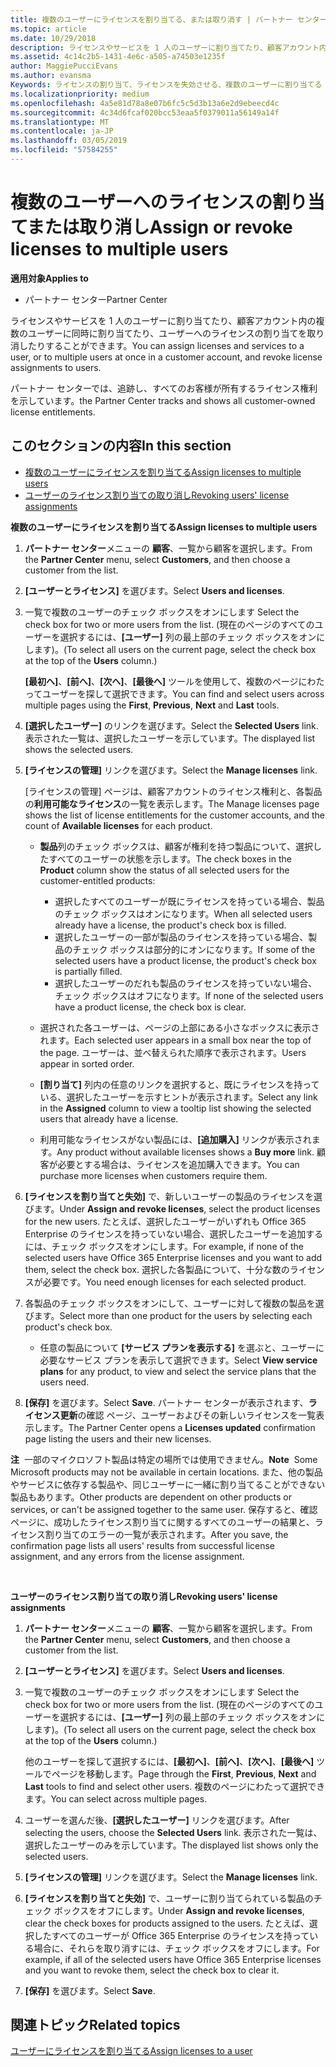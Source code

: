 ```yaml
---
title: 複数のユーザーにライセンスを割り当てる、または取り消す | パートナー センター
ms.topic: article
ms.date: 10/29/2018
description: ライセンスやサービスを 1 人のユーザーに割り当てたり、顧客アカウント内の複数のユーザーに同時に割り当てたり、ユーザーへのライセンスの割り当てを取り消したりすることができます。
ms.assetid: 4c14c2b5-1431-4e6c-a505-a74503e1235f
author: MaggiePucciEvans
ms.author: evansma
Keywords: ライセンスの割り当て、ライセンスを失効させる、複数のユーザーに割り当てる
ms.localizationpriority: medium
ms.openlocfilehash: 4a5e81d78a8e07b6fc5c5d3b13a6e2d9ebeecd4c
ms.sourcegitcommit: 4c34d6fcaf020bcc53eaa5f0379011a56149a14f
ms.translationtype: MT
ms.contentlocale: ja-JP
ms.lasthandoff: 03/05/2019
ms.locfileid: "57584255"
---
```

# <a name="assign-or-revoke-licenses-to-multiple-users"></a><span data-ttu-id="000b8-104">複数のユーザーへのライセンスの割り当てまたは取り消し</span><span class="sxs-lookup"><span data-stu-id="000b8-104">Assign or revoke licenses to multiple users</span></span>

<span data-ttu-id="000b8-105">**適用対象**</span><span class="sxs-lookup"><span data-stu-id="000b8-105">**Applies to**</span></span>

-  <span data-ttu-id="000b8-106">パートナー センター</span><span class="sxs-lookup"><span data-stu-id="000b8-106">Partner Center</span></span>

<span data-ttu-id="000b8-107">ライセンスやサービスを 1 人のユーザーに割り当てたり、顧客アカウント内の複数のユーザーに同時に割り当てたり、ユーザーへのライセンスの割り当てを取り消したりすることができます。</span><span class="sxs-lookup"><span data-stu-id="000b8-107">You can assign licenses and services to a user, or to multiple users at once in a customer account, and revoke license assignments to users.</span></span>

<span data-ttu-id="000b8-108">パートナー センターでは、追跡し、すべてのお客様が所有するライセンス権利を示しています。</span><span class="sxs-lookup"><span data-stu-id="000b8-108">the Partner Center tracks and shows all customer-owned license entitlements.</span></span>

## <a name="in-this-section"></a><span data-ttu-id="000b8-109">このセクションの内容</span><span class="sxs-lookup"><span data-stu-id="000b8-109">In this section</span></span>


-   [<span data-ttu-id="000b8-110">複数のユーザーにライセンスを割り当てる</span><span class="sxs-lookup"><span data-stu-id="000b8-110">Assign licenses to multiple users</span></span>](#assign-licenses-to-groups)
-   [<span data-ttu-id="000b8-111">ユーザーのライセンス割り当ての取り消し</span><span class="sxs-lookup"><span data-stu-id="000b8-111">Revoking users' license assignments</span></span>](#revoking-licenses)

<a href="" id="assign-licenses-to-groups"></a>
<span data-ttu-id="000b8-112">**複数のユーザーにライセンスを割り当てる**</span><span class="sxs-lookup"><span data-stu-id="000b8-112">**Assign licenses to multiple users**</span></span>

1.  <span data-ttu-id="000b8-113">**パートナー センター**メニューの **顧客**、一覧から顧客を選択します。</span><span class="sxs-lookup"><span data-stu-id="000b8-113">From the **Partner Center** menu, select **Customers**, and then choose a customer from the list.</span></span>
2.  <span data-ttu-id="000b8-114">**[ユーザーとライセンス]** を選びます。</span><span class="sxs-lookup"><span data-stu-id="000b8-114">Select **Users and licenses**.</span></span>
3.  <span data-ttu-id="000b8-115">一覧で複数のユーザーのチェック ボックスをオンにします </span><span class="sxs-lookup"><span data-stu-id="000b8-115">Select the check box for two or more users from the list.</span></span> <span data-ttu-id="000b8-116">(現在のページのすべてのユーザーを選択するには、**[ユーザー]** 列の最上部のチェック ボックスをオンにします)。</span><span class="sxs-lookup"><span data-stu-id="000b8-116">(To select all users on the current page, select the check box at the top of the **Users** column.)</span></span>

    <span data-ttu-id="000b8-117">**[最初へ]**、**[前へ]**、**[次へ]**、**[最後へ]** ツールを使用して、複数のページにわたってユーザーを探して選択できます。</span><span class="sxs-lookup"><span data-stu-id="000b8-117">You can find and select users across multiple pages using the **First**, **Previous**, **Next** and **Last** tools.</span></span>

4.  <span data-ttu-id="000b8-118">**[選択したユーザー]** のリンクを選びます。</span><span class="sxs-lookup"><span data-stu-id="000b8-118">Select the **Selected Users** link.</span></span> <span data-ttu-id="000b8-119">表示された一覧は、選択したユーザーを示しています。</span><span class="sxs-lookup"><span data-stu-id="000b8-119">The displayed list shows the selected users.</span></span>
5.  <span data-ttu-id="000b8-120">**[ライセンスの管理]** リンクを選びます。</span><span class="sxs-lookup"><span data-stu-id="000b8-120">Select the **Manage licenses** link.</span></span>

    <span data-ttu-id="000b8-121">[ライセンスの管理] ページは、顧客アカウントのライセンス権利と、各製品の**利用可能なライセンス**の一覧を表示します。</span><span class="sxs-lookup"><span data-stu-id="000b8-121">The Manage licenses page shows the list of license entitlements for the customer accounts, and the count of **Available licenses** for each product.</span></span>

    -   <span data-ttu-id="000b8-122">**製品**列のチェック ボックスは、顧客が権利を持つ製品について、選択したすべてのユーザーの状態を示します。</span><span class="sxs-lookup"><span data-stu-id="000b8-122">The check boxes in the **Product** column show the status of all selected users for the customer-entitled products:</span></span>

        -   <span data-ttu-id="000b8-123">選択したすべてのユーザーが既にライセンスを持っている場合、製品のチェック ボックスはオンになります。</span><span class="sxs-lookup"><span data-stu-id="000b8-123">When all selected users already have a license, the product's check box is filled.</span></span>
        -   <span data-ttu-id="000b8-124">選択したユーザーの一部が製品のライセンスを持っている場合、製品のチェック ボックスは部分的にオンになります。</span><span class="sxs-lookup"><span data-stu-id="000b8-124">If some of the selected users have a product license, the product's check box is partially filled.</span></span>
        -   <span data-ttu-id="000b8-125">選択したユーザーのだれも製品のライセンスを持っていない場合、チェック ボックスはオフになります。</span><span class="sxs-lookup"><span data-stu-id="000b8-125">If none of the selected users have a product license, the check box is clear.</span></span>
    -   <span data-ttu-id="000b8-126">選択された各ユーザーは、ページの上部にある小さなボックスに表示されます。</span><span class="sxs-lookup"><span data-stu-id="000b8-126">Each selected user appears in a small box near the top of the page.</span></span> <span data-ttu-id="000b8-127">ユーザーは、並べ替えられた順序で表示されます。</span><span class="sxs-lookup"><span data-stu-id="000b8-127">Users appear in sorted order.</span></span>

    -   <span data-ttu-id="000b8-128">**[割り当て]** 列内の任意のリンクを選択すると、既にライセンスを持っている、選択したユーザーを示すヒントが表示されます。</span><span class="sxs-lookup"><span data-stu-id="000b8-128">Select any link in the **Assigned** column to view a tooltip list showing the selected users that already have a license.</span></span>

    -   <span data-ttu-id="000b8-129">利用可能なライセンスがない製品には、**[追加購入]** リンクが表示されます。</span><span class="sxs-lookup"><span data-stu-id="000b8-129">Any product without available licenses shows a **Buy more** link.</span></span> <span data-ttu-id="000b8-130">顧客が必要とする場合は、ライセンスを追加購入できます。</span><span class="sxs-lookup"><span data-stu-id="000b8-130">You can purchase more licenses when customers require them.</span></span>

6.  <span data-ttu-id="000b8-131">**[ライセンスを割り当てと失効]** で、新しいユーザーの製品のライセンスを選びます。</span><span class="sxs-lookup"><span data-stu-id="000b8-131">Under **Assign and revoke licenses**, select the product licenses for the new users.</span></span> <span data-ttu-id="000b8-132">たとえば、選択したユーザーがいずれも Office 365 Enterprise のライセンスを持っていない場合、選択したユーザーを追加するには、チェック ボックスをオンにします。</span><span class="sxs-lookup"><span data-stu-id="000b8-132">For example, if none of the selected users have Office 365 Enterprise licenses and you want to add them, select the check box.</span></span> <span data-ttu-id="000b8-133">選択した各製品について、十分な数のライセンスが必要です。</span><span class="sxs-lookup"><span data-stu-id="000b8-133">You need enough licenses for each selected product.</span></span>
7.  <span data-ttu-id="000b8-134">各製品のチェック ボックスをオンにして、ユーザーに対して複数の製品を選びます。</span><span class="sxs-lookup"><span data-stu-id="000b8-134">Select more than one product for the users by selecting each product's check box.</span></span>
    -   <span data-ttu-id="000b8-135">任意の製品について **[サービス プランを表示する]** を選ぶと、ユーザーに必要なサービス プランを表示して選択できます。</span><span class="sxs-lookup"><span data-stu-id="000b8-135">Select **View service plans** for any product, to view and select the service plans that the users need.</span></span>

8.  <span data-ttu-id="000b8-136">**[保存]** を選びます。</span><span class="sxs-lookup"><span data-stu-id="000b8-136">Select **Save**.</span></span> <span data-ttu-id="000b8-137">パートナー センターが表示されます、**ライセンス更新**の確認 ページ、ユーザーおよびその新しいライセンスを一覧表示します。</span><span class="sxs-lookup"><span data-stu-id="000b8-137">The Partner Center opens a **Licenses updated** confirmation page listing the users and their new licenses.</span></span>

<span data-ttu-id="000b8-138">**注**  一部のマイクロソフト製品は特定の場所では使用できません。</span><span class="sxs-lookup"><span data-stu-id="000b8-138">**Note**  Some Microsoft products may not be available in certain locations.</span></span> <span data-ttu-id="000b8-139">また、他の製品やサービスに依存する製品や、同じユーザーに一緒に割り当てることができない製品もあります。</span><span class="sxs-lookup"><span data-stu-id="000b8-139">Other products are dependent on other products or services, or can't be assigned together to the same user.</span></span> <span data-ttu-id="000b8-140">保存すると、確認ページに、成功したライセンス割り当てに関するすべてのユーザーの結果と、ライセンス割り当てのエラーの一覧が表示されます。</span><span class="sxs-lookup"><span data-stu-id="000b8-140">After you save, the confirmation page lists all users' results from successful license assignment, and any errors from the license assignment.</span></span>

 

<a href="" id="revoking-licenses"></a>
<span data-ttu-id="000b8-141">**ユーザーのライセンス割り当ての取り消し**</span><span class="sxs-lookup"><span data-stu-id="000b8-141">**Revoking users' license assignments**</span></span>

1.  <span data-ttu-id="000b8-142">**パートナー センター**メニューの **顧客**、一覧から顧客を選択します。</span><span class="sxs-lookup"><span data-stu-id="000b8-142">From the **Partner Center** menu, select **Customers**, and then choose a customer from the list.</span></span>
2.  <span data-ttu-id="000b8-143">**[ユーザーとライセンス]** を選びます。</span><span class="sxs-lookup"><span data-stu-id="000b8-143">Select **Users and licenses**.</span></span>
3.  <span data-ttu-id="000b8-144">一覧で複数のユーザーのチェック ボックスをオンにします </span><span class="sxs-lookup"><span data-stu-id="000b8-144">Select the check box for two or more users from the list.</span></span> <span data-ttu-id="000b8-145">(現在のページのすべてのユーザーを選択するには、**[ユーザー]** 列の最上部のチェック ボックスをオンにします)。</span><span class="sxs-lookup"><span data-stu-id="000b8-145">(To select all users on the current page, select the check box at the top of the **Users** column.)</span></span>

    <span data-ttu-id="000b8-146">他のユーザーを探して選択するには、**[最初へ]**、**[前へ]**、**[次へ]**、**[最後へ]** ツールでページを移動します。</span><span class="sxs-lookup"><span data-stu-id="000b8-146">Page through the **First**, **Previous**, **Next** and **Last** tools to find and select other users.</span></span> <span data-ttu-id="000b8-147">複数のページにわたって選択できます。</span><span class="sxs-lookup"><span data-stu-id="000b8-147">You can select across multiple pages.</span></span>

4.  <span data-ttu-id="000b8-148">ユーザーを選んだ後、**[選択したユーザー]** リンクを選びます。</span><span class="sxs-lookup"><span data-stu-id="000b8-148">After selecting the users, choose the **Selected Users** link.</span></span> <span data-ttu-id="000b8-149">表示された一覧は、選択したユーザーのみを示しています。</span><span class="sxs-lookup"><span data-stu-id="000b8-149">The displayed list shows only the selected users.</span></span>
5.  <span data-ttu-id="000b8-150">**[ライセンスの管理]** リンクを選びます。</span><span class="sxs-lookup"><span data-stu-id="000b8-150">Select the **Manage licenses** link.</span></span>
6.  <span data-ttu-id="000b8-151">**[ライセンスを割り当てと失効]** で、ユーザーに割り当てられている製品のチェック ボックスをオフにします。</span><span class="sxs-lookup"><span data-stu-id="000b8-151">Under **Assign and revoke licenses**, clear the check boxes for products assigned to the users.</span></span> <span data-ttu-id="000b8-152">たとえば、選択したすべてのユーザーが Office 365 Enterprise のライセンスを持っている場合に、それらを取り消すには、チェック ボックスをオフにします。</span><span class="sxs-lookup"><span data-stu-id="000b8-152">For example, if all of the selected users have Office 365 Enterprise licenses and you want to revoke them, select the check box to clear it.</span></span>
7.  <span data-ttu-id="000b8-153">**[保存]** を選びます。</span><span class="sxs-lookup"><span data-stu-id="000b8-153">Select **Save**.</span></span>

## <a name="related-topics"></a><span data-ttu-id="000b8-154">関連トピック</span><span class="sxs-lookup"><span data-stu-id="000b8-154">Related topics</span></span>


[<span data-ttu-id="000b8-155">ユーザーにライセンスを割り当てる</span><span class="sxs-lookup"><span data-stu-id="000b8-155">Assign licenses to a user</span></span>](assign-licenses-to-users.md)

 

 



